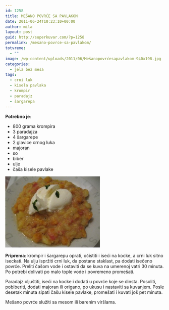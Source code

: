 ```yaml
---
id: 1258
title: MEŠANO POVRĆE SA PAVLAKOM
date: 2011-06-24T10:23:10+00:00
author: mila
layout: post
guid: http://superkuvar.com/?p=1258
permalink: /mesano-povrce-sa-pavlakom/
totvreme:
  - ""
image: /wp-content/uploads/2011/06/Mešanopovrćesapavlakom-940x198.jpg
categories:
  - jela bez mesa
tags:
  - crni luk
  - kisela pavlaka
  - krompir
  - paradajz
  - šargarepa
---
```

**Potrebno je**:

  * 800 grama krompira
  * 3 paradajza
  * 4 šargarepe
  * 2 glavice crnog luka
  * majoran
  * so
  * biber
  * ulje
  * čaša kisele pavlake

<img class="alignnone size-medium wp-image-3581" title="Mešanopovrćesapavlakom" src="/wp-content/uploads/2011/06/Mešanopovrćesapavlakom-300x225.jpg" alt="" width="300" height="225" /> 

**Priprema**: krompir i šargarepu oprati, očistiti i iseći na kocke, a crni luk sitno iseckati. Na ulju ispržiti crni luk, da postane staklast, pa dodati isečeno povrće. Preliti čašom vode i ostaviti da se kuva na umerenoj vatri 30 minuta. Po potrebi dolivati po malo tople vode i povremeno promešati.

Paradajz oljuštiti, iseći na kocke i dodati u povrće koje se dinsta. Posoliti, pobiberiti, dodati majoran ili origano, po ukusu i nastaviti sa kuvanjem. Posle desetak minuta sipati čašu kisele pavlake, promešati i kuvati još pet minuta.

Mešano povrće služiti sa mesom ili barenim viršlama.